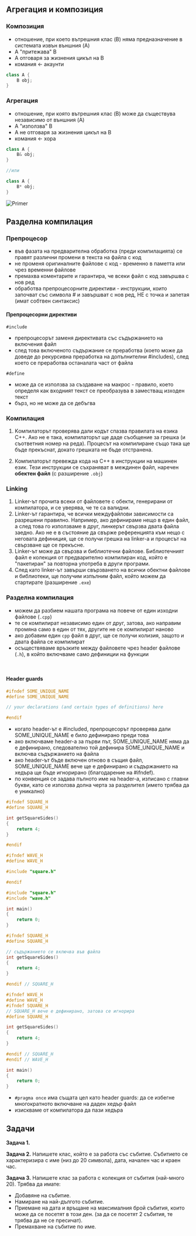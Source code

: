 ## Агрегация и композиция
### Композиция
- отношение, при което вътрешния клас (B) няма предназначение в системата извън външния (A)
- A "притежава" B
- А отговаря за жизнения цикъл на B
- комания <- акаунти

```cpp
class A {
    B obj;
}
```
### Агрегация
- отношение, при която вътрешния клас (B) може да съществува независимо от външния (A)
- A "използва" B
- A не отговаря за жизнения цикъл на B
- комания <- хора


```cpp
class A {
    B& obj;
}

//или

class A {
    B* obj;
}

```

![Primer](https://www.google.com/url?sa=i&url=https%3A%2F%2Fwww.cplusoop.com%2Fuml%2Fmodule4%2FmodelingAggregation-composition.php&psig=AOvVaw2FlMqdgsVY1JqHvyjr4E2Z&ust=1711015515273000&source=images&cd=vfe&opi=89978449&ved=0CBIQjRxqFwoTCNi2kNLLgoUDFQAAAAAdAAAAABAQ)


## Разделна компилация
### Препроцесор
- във фазата на предварителна обработка (преди компилацията) се правят различни промени в текста на файла с код
- не променя оригиналните файлове с код - временно в паметта или чрез временни файлове
- премахва коментарите и гарантира, че всеки файл с код завършва с нов ред
- обработва препроцесорните директиви - инструкции, които започват със символа # и завършват с нов ред, НЕ с точка и запетая (имат собтвен синтаксис)
#### Препроцесорни директиви
`#include` 
- препроцесорът заменя директивата със съдържанието на включения файл
- след това включеното съдържание се преработва (което може да доведе до рекурсивна преработка на допълнителни #includes), след което се преработва останалата част от файла

`#define`
- може да се използва за създаване на макрос - правило, което определя как входният текст се преобразува в заместващ изходен текст
- бърз, но не може да се дебъгва

### Компилация
1. Kомпилаторът проверява дали кодът спазва правилата на езика C++. Ако не е така, компилаторът ще даде съобщение за грешка (и съответния номер на реда). Процесът на компилиране също така ще бъде прекъснат, докато грешката не бъде отстранена.

2. Компилаторът превежда кода на C++ в инструкции на машинен език. Тези инструкции се съхраняват в междинен файл, наречен **обектен файл** (с разширение `.obj`)

### Linking
1. Linker-ът прочита всеки от файловете с обекти, генерирани от компилатора, и се уверява, че те са валидни.
2. Linker-ът гарантира, че всички междуфайлови зависимости са разрешени правилно. Например, ако дефинираме нещо в един файл, а след това го използваме в друг, линкерът свързва двата файла заедно. Ако не е в състояние да свърже референцията към нещо с неговата дефиниция, ще се получи грешка на linker-а и процесът на свързване ще се прекъсне.
3. Linker-ът може да свързва и библиотечни файлове. Библиотечният файл е колекция от предварително компилиран код, който е "пакетиран" за повторна употреба в други програми.
4. След като linker-ът завърши свързването на всички обектни файлове и библиотеки, ще получим изпълним файл, който можем да стартирате (разширение `.exe`)

### Разделна компилация
- можем да разбием нашата програма на повече от един изходни файлове (`.cpp`)
- те се компилират независимо един от друг, затова, ако направим промяна само в един от тях, другите не се компилират наново
- ако добавим един `cpp` файл в друг, ще се получи колизия, защото и двата файла се компилират
- осъществяваме връзките между файловете чрез header файлове (`.h`), в който включваме само дефиниции на функции
 <br />

#### Header guards
```cpp
#ifndef SOME_UNIQUE_NAME
#define SOME_UNIQUE_NAME

// your declarations (and certain types of definitions) here

#endif
```
- когато header-ът е #included, препроцесорът проверява дали SOME_UNIQUE_NAME е било дефинирано преди това
- ако включваме header-а за първи път, SOME_UNIQUE_NAME няма да е дефинирано, следователно той дефинира SOME_UNIQUE_NAME и включва съдържанието на файла
- ако header-ът бъде включен отново в същия файл, SOME_UNIQUE_NAME вече ще е дефинирано и съдържанието на хедъра ще бъде игнорирано (благодарение на #ifndef).
- по конвенция се задава пълното име на header-а, изписано с главни букви, като се използва долна черта за разделител (името трябва да е уникално)

```cpp
#ifndef SQUARE_H
#define SQUARE_H

int getSquareSides()
{
    return 4;
}

#endif
```
```cpp
#ifndef WAVE_H
#define WAVE_H

#include "square.h"

#endif
```
```cpp
#include "square.h"
#include "wave.h"

int main()
{
    return 0;
}
```
```cpp
#ifndef SQUARE_H
#define SQUARE_H

// съдържанието се включва във файла
int getSquareSides()
{
    return 4;
}

#endif // SQUARE_H

#ifndef WAVE_H 
#define WAVE_H
#ifndef SQUARE_H 
// SQUARE_H вече е дефинирано, затова се игнорира
#define SQUARE_H 

int getSquareSides()
{
    return 4;
}

#endif // SQUARE_H
#endif // WAVE_H

int main()
{
    return 0;
}
```

- `#pragma once` има същата цел като header guards: да се избегне многократното включване на даден хедър файл
- изискваме от компилатора да пази хедъра

## Задачи
**Задача 1.**

**Задача 2.**
Напишете клас, който е за работа със събитие. Събитието се характеризира с име (низ до 20 символа), дата, начален час и краен час.

**Задача 3.**
Напишете клас за работа с колекция от събития (най-много 20). Трябва да имате:
 - Добавяне на събитие.
 - Намиране на най-дългото събитие.
 - Приемане на дата и връщане на максималния брой събития, които може да се посетят в този ден. (за да се посетят 2 събития, те трябва да не се пресичат).
 - Премахване на събитие по име.
